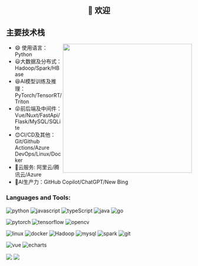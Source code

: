 <h2 align="center">👋 欢迎</h2>




## 主要技术栈   
<img align='right' src="https://github.com/xming521/xming521/assets/32786500/778d5d50-8b38-401f-a77f-98e044b479f5" width="350">

- 😄	使用语言：Python
-	😃大数据及分布式：Hadoop/Spark/HBase
-	😆AI模型训练及推理：PyTorch/TensorRT/Triton
-	😝前后端及中间件：Vue/Nuxt/FastApi/Flask/MySQL/SQLite
-	😊CI/CD及其他：Git/Github Actions/Azure DevOps/Linux/Docker
-	🥰云服务: 阿里云/腾讯云/Azure
-	🤖AI生产力：GitHub Copilot/ChatGPT/New Bing


<h3 align="left">Languages and Tools:</h3>

![python](https://img.shields.io/badge/-python-grey?style=for-the-badge&logo=python&logoColor=white&labelColor=8E2DE2)
![javascript](https://img.shields.io/badge/-javascript-grey?style=for-the-badge&logo=javascript&logoColor=white&labelColor=8E2DE2)
![typeScript](https://img.shields.io/badge/-typeScript-grey?style=for-the-badge&logo=typeScript&logoColor=white&labelColor=8E2DE2)
![java](https://img.shields.io/badge/-java-grey?style=for-the-badge&logo=java&logoColor=white&labelColor=8E2DE2)
![go](https://img.shields.io/badge/-go-grey?style=for-the-badge&logo=go&logoColor=white&labelColor=8E2DE2)

![pytorch](https://img.shields.io/badge/-pytorch-grey?style=for-the-badge&logo=pytorch&logoColor=white&labelColor=8E2DE2)
![tensorflow](https://img.shields.io/badge/-tensorflow-grey?style=for-the-badge&logo=tensorflow&logoColor=white&labelColor=8E2DE2)
![opencv](https://img.shields.io/badge/-opencv-grey?style=for-the-badge&logo=opencv&logoColor=white&labelColor=8E2DE2)

![linux](https://img.shields.io/badge/-linux-grey?style=for-the-badge&logo=linux&logoColor=white&labelColor=8E2DE2)
![docker](https://img.shields.io/badge/-docker-grey?style=for-the-badge&logo=docker&logoColor=white&labelColor=8E2DE2)
![Hadoop](https://img.shields.io/badge/-hadoop-grey?style=for-the-badge&logo=apachehadoop&logoColor=white&labelColor=8E2DE2)
![mysql](https://img.shields.io/badge/-mysql-grey?style=for-the-badge&logo=mysql&logoColor=white&labelColor=8E2DE2)
![spark](https://img.shields.io/badge/-spark-grey?style=for-the-badge&logo=apachespark&logoColor=white&labelColor=8E2DE2)
![git](https://img.shields.io/badge/-git-grey?style=for-the-badge&logo=git&logoColor=white&labelColor=8E2DE2)

![vue](https://img.shields.io/badge/-Vue.js-grey?style=for-the-badge&logo=vuedotjs&logoColor=white&labelColor=8E2DE2)
![echarts](https://img.shields.io/badge/-echarts-grey?style=for-the-badge&logo=apacheecharts&logoColor=white&labelColor=8E2DE2)

<div style='margin-right:5vw;'>
    <img align="center" src="https://github-readme-stats.vercel.app/api?username=xming521&bg_color=ffffff00&text_color=666666&hide=prs,contribs&show_icons=true&rank_icon=github" />
    <img align="center" src="https://github-readme-stats.vercel.app/api/top-langs/?username=xming521&layout=compact&bg_color=ffffff00&text_color=666666&show_icons=true" />
</div>


